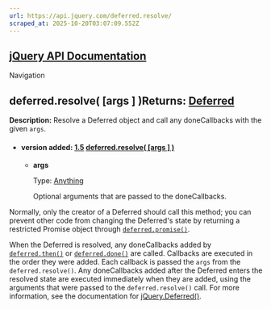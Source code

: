 ```yaml
---
url: https://api.jquery.com/deferred.resolve/
scraped_at: 2025-10-20T03:07:09.552Z
---
```


## [jQuery API Documentation](https://jquery.com/ "jQuery API Documentation")

Navigation

## deferred.resolve( \[args \] )Returns: [Deferred](http://api.jquery.com/Types/\#Deferred)

**Description:** Resolve a Deferred object and call any doneCallbacks with the given `args`.

- #### version added: [1.5](https://api.jquery.com/category/version/1.5/) [deferred.resolve( \[args \] )](https://api.jquery.com/deferred.resolve/\#deferred-resolve-args)

  - **args**

    Type: [Anything](http://api.jquery.com/Types/#Anything)


     Optional arguments that are passed to the doneCallbacks.

Normally, only the creator of a Deferred should call this method; you can prevent other code from changing the Deferred's state by returning a restricted Promise object through [`deferred.promise()`](https://api.jquery.com/deferred.promise/).

When the Deferred is resolved, any doneCallbacks added by [`deferred.then()`](https://api.jquery.com/deferred.then/) or [`deferred.done()`](https://api.jquery.com/deferred.done/) are called. Callbacks are executed in the order they were added. Each callback is passed the `args` from the `deferred.resolve()`. Any doneCallbacks added after the Deferred enters the resolved state are executed immediately when they are added, using the arguments that were passed to the `deferred.resolve()` call. For more information, see the documentation for [jQuery.Deferred()](https://api.jquery.com/jQuery.Deferred/).